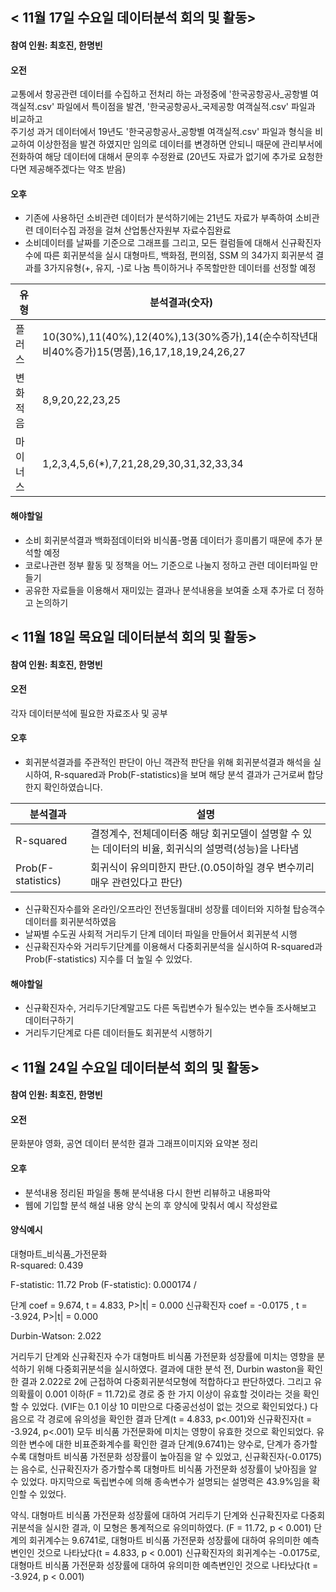 < 11월 17일 수요일 데이터분석 회의 및 활동>
-------------
#### 참여 인원: 최호진, 한명빈

#### 오전
교통에서 항공관련 데이터를 수집하고 전처리 하는 과정중에 '한국공항공사_공항별 여객실적.csv' 파일에서 특이점을 발견,
'한국공항공사_국제공항 여객실적.csv' 파일과 비교하고    
주기성 과거 데이터에서 19년도 '한국공항공사_공항별 여객실적.csv' 파일과 형식을 비교하여 이상한점을
발견 하였지만 임의로 데이터를 변경하면 안되니 때문에 관리부서에 전화하여 해당 데이터에 대해서 문의후 수정완료   (20년도 자료가 없기에 추가로 요청한다면 제공해주겠다는 약조 받음)


#### 오후
* 기존에 사용하던 소비관련 데이터가 분석하기에는 21년도 자료가 부족하여 소비관련 데이터수집 과정을 걸쳐 산업통산자원부 자료수집완료
* 소비데이터를 날짜를 기준으로 그래프를 그리고, 모든 컬럼들에 대해서 신규확진자수에 따른 회귀분석을 실시
대형마트, 백화점, 편의점, SSM 의 34가지 회귀분석 결과를 3가지유형(+, 유지, -)로 나눔 특이하거나 주목할만한 데이터를 선정할 예정         
            
| 유형 | 분석결과(숫자) |
| ------ | ------ |
| 플러스 | 10(30%),11(40%),12(40%),13(30%증가),14(순수히작년대비40%증가)15(명품),16,17,18,19,24,26,27 |
| 변화적음 | 8,9,20,22,23,25 |
| 마이너스 | 1,2,3,4,5,6(*),7,21,28,29,30,31,32,33,34 |


#### 해야할일
* 소비 회귀분석결과 백화점데이터와 비식품-명품 데이터가 흥미롭기 때문에 추가 분석할 예정
* 코로나관련 정부 활동 및 정책을 어느 기준으로 나눌지 정하고 관련 데이터파일 만들기
* 공유한 자료들을 이용해서 재미있는 결과나 분석내용을 보여줄 소재 추가로 더 정하고 논의하기


< 11월 18일 목요일 데이터분석 회의 및 활동>
-------------
#### 참여 인원: 최호진, 한명빈

#### 오전
각자 데이터분석에 필요한 자료조사 및 공부

#### 오후

* 회귀분석결과를 주관적인 판단이 아닌 객관적 판단을 위해 회귀분석결과 해석을 실시하여, R-squared과 Prob(F-statistics)을 보며 해당 분석 결과가 근거로써 합당한지 확인하였습니다.
     
| 분석결과 | 설명 |
| ------ | ------ |
| R-squared | 결정계수, 전체데이터중 해당 회귀모델이 설명할 수 있는 데이터의 비율, 회귀식의 설명력(성능)을 나타냄 |
| Prob(F-statistics) | 회귀식이 유의미한지 판단.(0.05이하일 경우 변수끼리 매우 관련있다고 판단) |
        

* 신규확진자수를와 온라인/오프라인 전년동월대비 성장률 데이터와 지하철 탑승객수 데이터를 회귀분석하였음 
* 날짜별 수도권 사회적 거리두기 단계 데이터 파일을 만들어서 회귀분석 시행 
* 신규확진자수와 거리두기단계를 이용해서 다중회귀분석을 실시하여 R-squared과 Prob(F-statistics) 지수를 더 높일 수 있었다.

#### 해야할일
* 신규확진자수, 거리두기단계말고도 다른 독립변수가 될수있는 변수들 조사해보고 데이터구하기
* 거리두기단계로 다른 데이터들도 회귀분석 시행하기

< 11월 24일 수요일 데이터분석 회의 및 활동>
-------------
#### 참여 인원: 최호진, 한명빈

#### 오전
문화분야 영화, 공연 데이터 분석한 결과 그래프이미지와 요약본 정리

#### 오후
* 분석내용 정리된 파일을 통해 분석내용 다시 한번 리뷰하고 내용파악
* 웹에 기입할 분석 해설 내용 양식 논의 후 양식에 맞춰서 예시 작성완료

#### 양식예시
대형마트_비식품_가전문화   
R-squared:                       0.439

F-statistic:                     11.72
Prob (F-statistic):           0.000174 / 

단계             coef = 9.674,  t = 4.833, P>|t| = 0.000
신규확진자        coef = -0.0175 , t = -3.924, P>|t| = 0.000

Durbin-Watson:                   2.022



거리두기 단계와 신규확진자 수가 대형마트 비식품 가전문화 성장률에 미치는 영향을 분석하기 위해 다중회귀분석을 실시하였다.
결과에 대한 분석 전, Durbin waston을 확인한 결과 2.022로 2에 근접하여 다중회귀분석모형에 적합하다고 판단하였다. 그리고 유의확률이 0.001 이하(F = 11.72)로 경로 중 한 가지 이상이 유효할 것이라는 것을 확인 할 수 있었다. (VIF는 0.1 이상 10 미만으로 다중공선성이 없는 것으로 확인되었다.)
다음으로 각 경로에 유의성을 확인한 결과 단계(t = 4.833, p<.001)와 신규확진자(t = -3.924, p<.001) 모두 비식품 가전문화에 미치는 영향이 유효한 것으로 확인되었다. 유의한 변수에 대한 비표준화계수를 확인한 결과 단계(9.6741)는 양수로, 단계가 증가할 수록 대형마트 비식품 가전문화 성장률이 높아짐을 알 수 있었고, 신규확진자(-0.0175)는 음수로, 신규확진자가 증가할수록 대형마트 비식품 가전문화 성장률이 낮아짐을 알 수 있었다. 마지막으로 독립변수에 의해 종속변수가 설명되는 설명력은 43.9%임을 확인할 수 있었다.


약식.
대형마트 비식품 가전문화 성장률에 대하여 거리두기 단계와 신규확진자로 다중회귀분석을 실시한 결과, 이 모형은 통계적으로 유의미하였다. (F = 11.72, p < 0.001)
단계의 회귀계수는 9.6741로, 대형마트 비식품 가전문화 성장률에 대하여 유의미한 예측변인인 것으로 나타났다(t = 4.833, p < 0.001)
신규확진자의 회귀계수는 -0.0175로, 대형마트 비식품 가전문화 성장률에 대하여 유의미한 예측변인인 것으로 나타났다(t = -3.924, p < 0.001)
